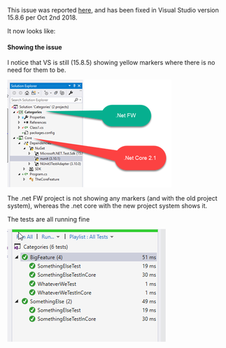This issue was reported [here](https://developercommunity.visualstudio.com/content/problem/319486/intellisense-of-nuget-packages-is-broken.html), and has been fixed in Visual Studio version 15.8.6 per Oct 2nd 2018.  

It now looks like:



#### Showing the issue
I notice that VS is still (15.8.5) showing yellow markers where there is no need for them to be.

![](images/file1.png)

The .net FW project is not showing any markers (and with the old project system), whereas the .net core with the new project system shows it.

The tests are all running fine

![](images/file2.png)

